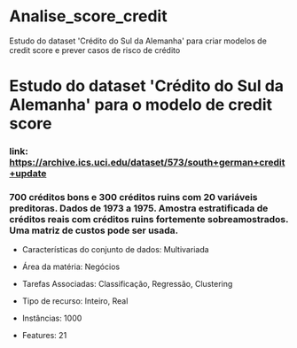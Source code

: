 # Analise_score_credit
Estudo do dataset 'Crédito do Sul da Alemanha' para criar modelos de credit score e prever casos de risco de crédito


# Estudo do dataset 'Crédito do Sul da Alemanha' para o modelo de credit score

### link: https://archive.ics.uci.edu/dataset/573/south+german+credit+update

### 700 créditos bons e 300 créditos ruins com 20 variáveis ​​preditoras. Dados de 1973 a 1975. Amostra estratificada de créditos reais com créditos ruins fortemente sobreamostrados. Uma matriz de custos pode ser usada.

- Características do conjunto de dados: Multivariada

- Área da matéria: Negócios

- Tarefas Associadas: Classificação, Regressão, Clustering

- Tipo de recurso: Inteiro, Real

- Instâncias: 1000

- Features: 21
